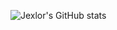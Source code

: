 ![Jexlor's GitHub stats](https://github-readme-stats.vercel.app/api/top-langs/?username=jexlor&layout=compact&theme)
